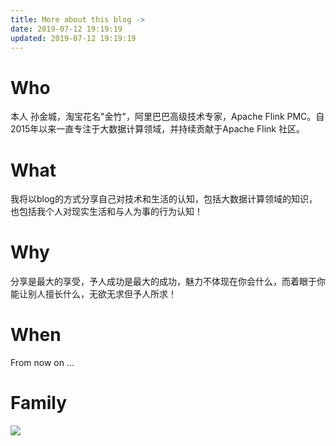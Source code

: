 ```yaml
---
title: More about this blog ->
date: 2019-07-12 19:19:19
updated: 2019-07-12 19:19:19
---
```


# Who
本人 孙金城，淘宝花名"金竹"，阿里巴巴高级技术专家，Apache Flink PMC。自2015年以来一直专注于大数据计算领域，并持续贡献于Apache Flink 社区。 

# What
我将以blog的方式分享自己对技术和生活的认知，包括大数据计算领域的知识，也包括我个人对现实生活和与人为事的行为认知！

# Why
分享是最大的享受，予人成功是最大的成功，魅力不体现在你会什么，而着眼于你能让别人擅长什么，无欲无求但予人所求！

# When
 From now on ...

# Family
![](family.jpg)

